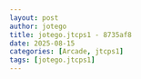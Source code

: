 ```yaml
---
layout: post
author: jotego
title: jotego.jtcps1 - 8735af8
date: 2025-08-15
categories: [Arcade, jtcps1]
tags: [jotego.jtcps1]
---
```


